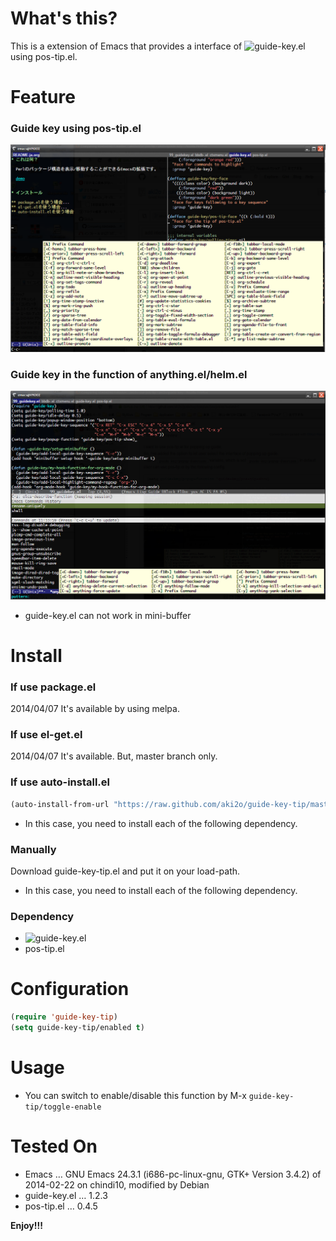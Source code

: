 # What's this?

This is a extension of Emacs that provides a interface of ![guide-key.el](https://github.com/kbkbkbkb1/guide-key) using pos-tip.el.  

# Feature

### Guide key using pos-tip.el

![demo1](image/demo1.png)

### Guide key in the function of anything.el/helm.el

![demo2](image/demo2.png)
-   guide-key.el can not work in mini-buffer

# Install

### If use package.el

2014/04/07 It's available by using melpa.

### If use el-get.el

2014/04/07 It's available. But, master branch only.

### If use auto-install.el

```lisp
(auto-install-from-url "https://raw.github.com/aki2o/guide-key-tip/master/guide-key-tip.el")
```
-   In this case, you need to install each of the following dependency.

### Manually

Download guide-key-tip.el and put it on your load-path.  
-   In this case, you need to install each of the following dependency.

### Dependency

-   ![guide-key.el](https://github.com/kbkbkbkb1/guide-key)
-   pos-tip.el

# Configuration

```lisp
(require 'guide-key-tip)
(setq guide-key-tip/enabled t)
```

# Usage

-   You can switch to enable/disable this function by M-x `guide-key-tip/toggle-enable`

# Tested On

-   Emacs &#x2026; GNU Emacs 24.3.1 (i686-pc-linux-gnu, GTK+ Version 3.4.2) of 2014-02-22 on chindi10, modified by Debian
-   guide-key.el &#x2026; 1.2.3
-   pos-tip.el &#x2026; 0.4.5

**Enjoy!!!**
